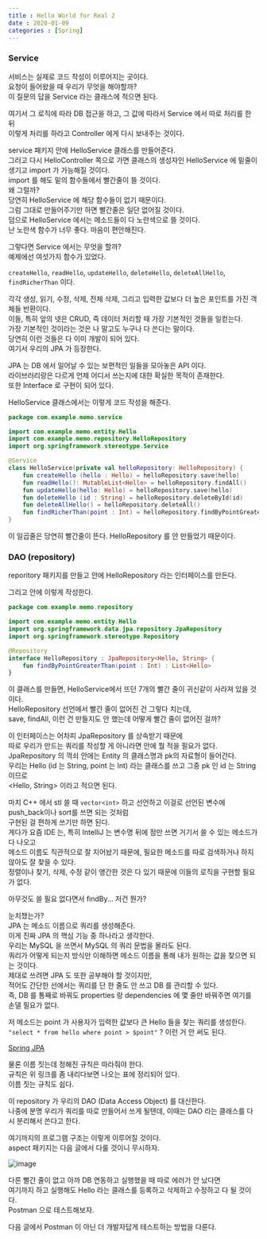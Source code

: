 ```yaml
---
title : Hello World for Real 2
date : 2020-01-09
categories : [Spring]
---
```


### Service

서비스는 실제로 코드 작성이 이루어지는 곳이다.  
요청이 들어왔을 때 우리가 무엇을 해야할까?  
이 질문의 답을 Service 라는 클래스에 적으면 된다.  

여기서 그 로직에 따라 DB 접근을 하고, 그 값에 따라서 Service 에서 따로 처리를 한 뒤  
이렇게 처리를 하라고 Controller 에게 다시 보내주는 것이다.  

service 패키지 안에 HelloService 클래스를 만들어준다.  
그러고 다시 HelloController 쪽으로 가면 클래스의 생성자인 HelloService 에 밑줄이 생기고 import 가 가능해질 것이다.  
import 를 해도 밑의 함수들에서 빨간줄이 뜰 것이다.  
왜 그럴까?  
당연히 HelloService 에 해당 함수들이 없기 때문이다.  
그럼 그대로 만들어주기만 하면 빨간줄은 일단 없어질 것이다.  
덤으로 HelloService 에서는 메소드들이 다 노란색으로 뜰 것이다.  
난 노란색 함수가 너무 좋다. 마음이 편안해진다.  

그렇다면 Service 에서는 무엇을 할까?  
예제에선 여섯가지 함수가 있었다.  

`createHello`, `readHello`, `updateHello`, `deleteHello`, `deleteAllHello`, `findRicherThan` 이다.  

각각 생성, 읽기, 수정, 삭제, 전체 삭제, 그리고 입력한 값보다 더 높은 포인트를 가진 객체들 반환이다.  
이들, 특히 앞의 넷은 CRUD, 즉 데이터 처리할 때 가장 기본적인 것들을 일컫는다.  
가장 기본적인 것이라는 것은 나 말고도 누구나 다 쓴다는 말이다.  
당연히 이런 것들은 다 이미 개발이 되어 있다.  
여기서 우리의 JPA 가 등장한다.  

JPA 는 DB 에서 일어날 수 있는 보편적인 일들을 모아놓은 API 이다.  
라이브러리랑은 다르게 언제 어디서 쓰는지에 대한 확실한 목적이 존재한다.  
또한 Interface 로 구현이 되어 있다.  

HelloService 클래스에서는 이렇게 코드 작성을 해준다.  


```kotlin
package com.example.memo.service

import com.example.memo.entity.Hello
import com.example.memo.repository.HelloRepository
import org.springframework.stereotype.Service

@Service
class HelloService(private val helloRepository: HelloRepository) {
    fun createHello (hello : Hello) = helloRepository.save(hello)
    fun readHello(): MutableList<Hello> = helloRepository.findAll()
    fun updateHello(hello: Hello) = helloRepository.save(hello)
    fun deleteHello (id : String) = helloRepository.deleteById(id)
    fun deleteAllHello() = helloRepository.deleteAll()
    fun findRicherThan(point : Int) = helloRepository.findByPointGreaterThan(point)
}
```

이 일곱줄은 당연히 빨간줄이 뜬다. HelloRepository 를 안 만들었기 때문이다.  



### DAO (repository)

reporitory 패키지를 만들고 안에 HelloRepository 라는 인터페이스를 만든다.  

그리고 안에 이렇게 작성한다.  

```kotlin
package com.example.memo.repository

import com.example.memo.entity.Hello
import org.springframework.data.jpa.repository.JpaRepository
import org.springframework.stereotype.Repository

@Repository
interface HelloRepository : JpaRepository<Hello, String> {      
    fun findByPointGreaterThan(point : Int) : List<Hello>
}
```

이 클래스를 만들면, HelloService에서 뜨던 7개의 빨간 줄이 귀신같이 사라져 있을 것이다.  
HelloRepository 선언에서 빨간 줄이 없어진 건 그렇다 치는데,  
save, findAll, 이런 건 만들지도 안 했는데 어떻게 빨간 줄이 없어진 걸까?  

이 인터페이스는 어차피 JpaRepository 를 상속받기 때문에  
따로 우리가 만드는 쿼리를 작성할 게 아니라면 안에 뭘 적을 필요가 없다.  
JpaRepository 의 꺽쇠 안에는 Entity 의 클래스명과 pk의 자료형이 들어간다.  
우리는 Hello (id 는 String, point 는 Int) 라는 클래스를 쓰고 그중 pk 인 id 는 String 이므로  
<Hello, String> 이라고 적으면 된다.  

마치 C++ 에서 stl 쓸 때 `vector<int>` 하고 선언하고 이걸로 선언된 변수에 push_back이나 sort를 쓰면 되는 것처럼  
구현된 걸 편하게 쓰기만 하면 된다.  
게다가 요즘 IDE 는, 특히 IntelliJ 는 변수명 뒤에 점만 쓰면 거기서 쓸 수 있는 메소드가 다 나오고  
메소드 이름도 직관적으로 잘 지어놨기 때문에, 필요한 메소드를 따로 검색하거나 하지 않아도 잘 찾을 수 있다.  
정렬이나 찾기, 삭제, 수정 같이 앵간한 것은 다 있기 때문에 이들의 로직을 구현할 필요가 없다.  

아무것도 쓸 필요 없다면서 findBy... 저건 뭔가?  

눈치챘는가?  
JPA 는 메소드 이름으로 쿼리를 생성해준다.  
이게 진짜 JPA 의 핵심 기능 중 하나라고 생각한다.  
우리는 MySQL 을 쓰면서 MySQL 의 쿼리 문법을 몰라도 된다.  
쿼리가 어떻게 되는지 방식만 이해하면 메소드 이름을 통해 내가 원하는 값을 찾으면 되는 것이다.  
제대로 쓰려면 JPA 도 또한 공부해야 할 것이지만,  
적어도 간단한 선에서는 쿼리를 단 한 줄도 안 쓰고 DB 를 관리할 수 있다.  
즉, DB 를 통째로 바꿔도 properties 랑 dependencies 에 몇 줄만 바꿔주면 여기를 손댈 필요가 없다.  

저 메소드는 point 가 사용자가 입력한 값보다 큰 Hello 들을 찾는 쿼리를 생성한다.  
`"select * from hello where point > $point"` ? 이런 거 안 써도 된다.  

[Spring JPA](https://docs.spring.io/spring-data/jpa/docs/1.4.1.RELEASE/reference/html/jpa.repositories.html)  

물론 이름 짓는데 정해진 규칙은 따라줘야 한다.  
규칙은 위 링크를 좀 내리다보면 나오는 표에 정리되어 있다.  
이름 짓는 규칙도 쉽다.  

이 repository 가 우리의 DAO (Data Access Object) 를 대신한다.  
나중에 분명 우리가 쿼리를 따로 만들어서 쓰게 될텐데, 이때는 DAO 라는 클래스를 다시 분리해서 쓴다고 한다.  

여기까지의 프로그램 구조는 이렇게 이루어질 것이다.  
aspect 패키지는 다음 글에서 다룰 것이니 무시하자.  

![image](https://user-images.githubusercontent.com/22045424/72050786-501aad00-3305-11ea-8c84-4c1a3b5ebc57.png)

다른 빨간 줄이 없고 아까 DB 연동하고 실행했을 때 따로 에러가 안 났다면  
여기까지 하고 실행해도 Hello 라는 클래스를 등록하고 삭제하고 수정하고 다 될 것이다.  
Postman 으로 테스트해보자.  

다음 글에서 Postman 이 아닌 더 개발자답게 테스트하는 방법을 다룬다.  
